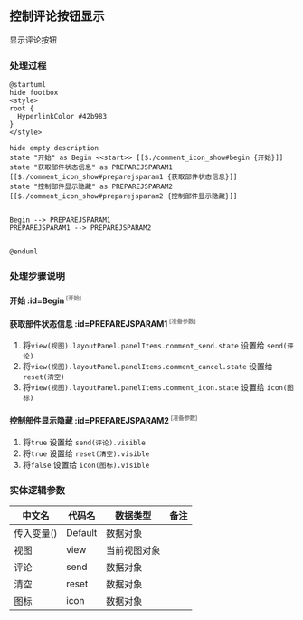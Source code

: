 ## 控制评论按钮显示 <!-- {docsify-ignore-all} -->

   显示评论按钮

### 处理过程

```plantuml
@startuml
hide footbox
<style>
root {
  HyperlinkColor #42b983
}
</style>

hide empty description
state "开始" as Begin <<start>> [[$./comment_icon_show#begin {开始}]]
state "获取部件状态信息" as PREPAREJSPARAM1  [[$./comment_icon_show#preparejsparam1 {获取部件状态信息}]]
state "控制部件显示隐藏" as PREPAREJSPARAM2  [[$./comment_icon_show#preparejsparam2 {控制部件显示隐藏}]]


Begin --> PREPAREJSPARAM1
PREPAREJSPARAM1 --> PREPAREJSPARAM2


@enduml
```


### 处理步骤说明

#### 开始 :id=Begin<sup class="footnote-symbol"> <font color=gray size=1>[开始]</font></sup>




#### 获取部件状态信息 :id=PREPAREJSPARAM1<sup class="footnote-symbol"> <font color=gray size=1>[准备参数]</font></sup>



1. 将`view(视图).layoutPanel.panelItems.comment_send.state` 设置给  `send(评论)`
2. 将`view(视图).layoutPanel.panelItems.comment_cancel.state` 设置给  `reset(清空)`
3. 将`view(视图).layoutPanel.panelItems.comment_icon.state` 设置给  `icon(图标)`

#### 控制部件显示隐藏 :id=PREPAREJSPARAM2<sup class="footnote-symbol"> <font color=gray size=1>[准备参数]</font></sup>



1. 将`true` 设置给  `send(评论).visible`
2. 将`true` 设置给  `reset(清空).visible`
3. 将`false` 设置给  `icon(图标).visible`



### 实体逻辑参数

|    中文名   |    代码名    |  数据类型      |备注 |
| --------| --------| --------  | --------   |
|传入变量(<i class="fa fa-check"/></i>)|Default|数据对象||
|视图|view|当前视图对象||
|评论|send|数据对象||
|清空|reset|数据对象||
|图标|icon|数据对象||
